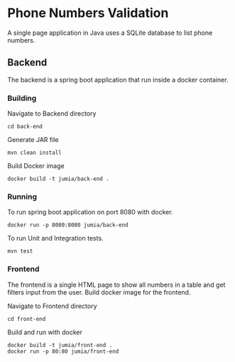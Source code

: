 # Phone Numbers Validation

A single page application in Java uses a SQLite database to list phone numbers.   

## Backend
The backend is a spring boot application that run inside a docker container.

### Building

Navigate to Backend directory
```
cd back-end
```
Generate JAR file
```
mvn clean install
```
Build Docker image
```
docker build -t jumia/back-end . 
```
### Running
To run spring boot application on port 8080 with docker.
```
docker run -p 8080:8080 jumia/back-end
```

To run Unit and Integration tests.
```
mvn test
```

### Frontend
The frontend is a single HTML page to show all numbers in a table and get filters input from the user.
Build docker image for the frontend.

Navigate to Frontend directory
```
cd front-end
```

Build and run with docker
```
docker build -t jumia/front-end .
docker run -p 80:80 jumia/front-end
```